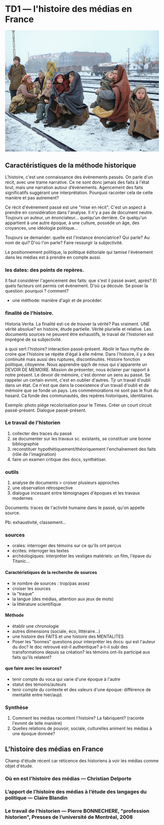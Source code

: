 # TD1 — l'histoire des médias en France

![The only survivors of 150 Polish people who walked from Lodz, Poland to Berlin Huddle in blankets, on December 14, 1945. They are waiting by a railway track hoping to be picked up by a British army train and given help. Photo colorization by Sanna Dullaway for TIME / original image: Getty Images](../../.gitbook/assets/gettyimages-3362692-color.jpg)

## Caractéristiques de la méthode historique

L'histoire, c'est une connaissance des évènements passés. On parle d'un récit, avec une trame narrative. Ce ne sont donc jamais des faits à l'état brut, mais une narration autour d’événements. Agencement des faits significatifs suggérant une interprétation. Pourquoi raconter cela de cette manière et pas autrement?

Ce récit d'évènement passé est une "mise en récit". C'est un aspect à prendre en considération dans l'analyse. Il n'y a pas de document neutre. Toujours un auteur, un énonciateur... quelqu'un derrière. Ce quelqu'un appartient à une autre époque, à une culture, possède un âge, des croyances, une idéologie politique...

Toujours se demander: quelle est l'instance énonciatrice? Qui parle? Au nom de qui? D'où l'on parle? Faire ressurgir la subjectivité.

Le positionnement politique, la politique éditoriale qui tamise l'évènement dans les médias est à prendre en compte aussi.

### les dates: des points de repères.

Il faut considérer l'agencement des faits: que s'est il passé avant, après? Et quels facteurs ont permis cet évènement. D'où ça découle. Se poser la question: pourquoi ? comment?

* une méthode: manière d'agir et de procéder.

### finalité de l'histoire.

Historia Verita. La finalité est-ce de trouver la vérité? Pas vraiment. UNE vérité absolue? en histoire, étude partielle. Vérité plurielle et relative. Les documents sources ne peuvent être exhaustifs, le travail de l'historien est imprégné de sa subjectivité.

à quoi sert l'histoire? interaction passé-présent. Abolir le faux mythe de croire que l'histoire se répète d'égal à elle même. Dans l'histoire, il y a des continuité mais aussi des ruptures, discontinuités. Histoire fonction politique, citoyenne. Nous apprendre qqch de nous qui s'apparente un DEVOIR DE MEMOIRE. Mission de présenter, nous éclairer par rapport à notre présent. Le devoir de mémoire, c'est donner un sens au passé. Se rappeler un certain evnmt, c'est en oublier d'autres. Tjr un travail d'oubli dans un état. Ce n'est que dans la coexistence d'un travail d'oubli et de mémoire que se fonde un pays. Les commémorations ne sont pas le fruit du hasard. Ca fonde des communautés, des repères historiques, identitaires.

Exemple: photo piège recolorisation pour le Times. Créer un court circuit passé-présent. Dialogue passé-présent.

### Le travail de l'historien

1. collecter des traces du passé
2. se documenter sur les travaux sc. existants, se constituer une bonne bibliographie
3. reconstituer hypothétiquement/théoriquement l'enchaînement des faits \(rôle de l'imagination\)
4. faire un examen critique des docs, synthétiser.

### outils

1. analyse de documents &gt; croiser plusieurs approches
2. une observation rétrospective
3. dialogue incessant entre témoignages d'époques et les travaux modernes

Documents: traces de l'activité humaine dans le passé, qu'on appelle source.

Pb: exhaustivité, classement...

### sources

* orales: interroger des témoins sur ce qu'ils ont perçus
* écrites: interroger les textes
* archéologiques: interpréter les vestiges matériels: un film, l'épave du Titanic...

#### Caractéristiques de la recherche de sources

* le nombre de sources : trop/pas assez
* croiser les sources
* la "traque"
* la langue \(des médias, attention aux jeux de mots\)
* la littérature scientifique

#### Méthode

* établir une chronologie
* autres dimensions \(sociale, éco, littéraire...\)
* une histoire des FAITS et une histoire des MENTALITES
* Poser les "bonnes" questions pour interpréter les docs: qui est l'auteur du doc? le doc retrouvé est-il authentique? a-t-il subi des transformations depuis sa création? les témoins ont-ils participé aux faits qu'ils relatent?

#### que faire avec les sources?

* tenir compte du voca qui varie d'une époque à l'autre
* statut des témoins/auteurs
* tenir compte du contexte et des valeurs d'une époque: différence de mentalité entre hier/aujd.

### Synthèse

1. Comment les médias racontent l'histoire? La fabriquent? \(raconte l'evnmt de telle manière\)
2. Quelles relations de pouvoir, sociale, culturelles animent les médias à une époque donnée?

## L'histoire des médias en France

Champ d'étude récent car réticence des historiens à voir les médias comme objet d'étude.

### Où en est l'histoire des médias — Christian Delporte

### L’apport de l’histoire des médias à l’étude des langages du politique — Claire Blandin

### Le travail de l’historien — Pierre BONNECHERE, "profession historien", Presses de l’université de Montréal, 2008

